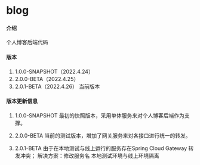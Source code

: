 # blog

#### 介绍
个人博客后端代码

#### 版本
1. 1.0.0-SNAPSHOT（2022.4.24）
2. 2.0.0-BETA（2022.4.25）
3. 2.0.1-BETA（2022.4.26） 当前版本

#### 版本更新信息
1. 1.0.0-SNAPSHOT 最初的快照版本，采用单体服务来对个人博客后端作为支撑。

2. 2.0.0-BETA 当前的测试版本，增加了网关服务来对各接口进行统一的转发。

3. 2.0.1-BETA 由于在本地测试与线上运行的服务存在Spring Cloud Gateway 转发冲突；
解决方案：修改服务名 本地测试环境与线上环境隔离